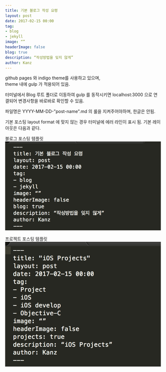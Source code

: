 ```yaml
---
title: 기본 블로그 작성 요령
layout: post
date: 2017-02-15 00:00
tag: 
- blog
- jekyll
image: “”
headerImage: false
blog: true
description: “작성방법을 잊지 않게”
author: Kanz
---
```

github pages 와 indigo theme를 사용하고 있으며,  
theme 내에 gulp 가 적용되어 있음.  

터미널에서 Blog 루트 폴더로 이동하여
gulp 를 동작시키면 localhost:3000 으로 연결되어 변경사항을 바로바로 확인할 수 있음.  


파일명은 YYYY-MM-DD-"post-name".md 의 룰을 지켜주어야하며, 한글은 안됨.

기본 포스팅 layout format 에 맞지 않는 경우 터미널에 에러 라인이 표시 됨.
기본 레이아웃은 다음과 같다.

블로그 포스팅 템플릿
![Blog](../assets/images/post_layout/blog_template.png)

프로젝트 포스팅 템플릿
![Projects](../assets/images/post_layout/projects_template.png) 